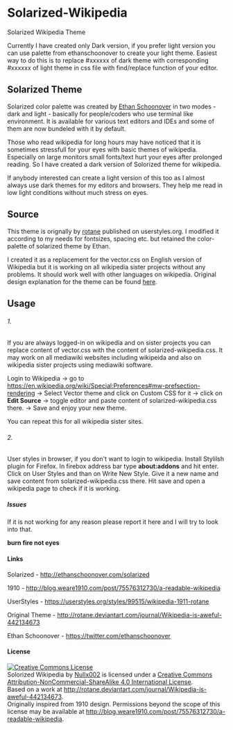 # Solarized-Wikipedia
Solarized Wikipedia Theme

Currently I have created only Dark version, if you prefer light version you can use palette from ethanschoonover to create your light theme. Easiest way to do this is to replace #xxxxxx of dark theme with corresponding #xxxxxx of light theme in css file with find/replace function of your editor.

## Solarized Theme
Solarized color palette was created by <a rel="author" href="http://ethanschoonover.com/solarized">Ethan Schoonover</a> in two modes - dark and light - basically for people/coders who use terminal like environment. It is available for various text editors and IDEs and some of them are now bundeled with it by default.

Those who read wikipedia for long hours may have noticed that it is sometimes stressfull for your eyes with basic themes of wikipedia. Especially on large monitors small fonts/text hurt your eyes after prolonged reading. So I have created a dark version of Solorized theme for wikipedia.

If anybody interested can create a light version of this too as I almost always use dark themes for my editors and browsers. They help me read in low light conditions without much stress on eyes.

## Source

This theme is orignally by <a rel="author" href="https://userstyles.org/styles/99515/wikipedia-1911-rotane">rotane</a> published on userstyles.org. I modified it according to my needs for fontsizes, spacing etc. but retained the color-palette of solarized theme by Ethan. 

I created it as a replacement for the vector.css on English version of Wikipedia but it is working on all wikipedia sister projects without any problems. It should work well with other languages on wikipedia. Original design explanation for the theme can be found <a rel="author" href="http://blog.weare1910.com/post/75576312730/a-readable-wikipedia">here</a>.

## Usage

###### 1.
If you are always logged-in on wikipedia and on sister projects you can replace content of vector.css with the content of solarized-wikipedia.css. It may work on all mediawiki websites including wikipeida and also on wikipedia sister projects using mediawiki software.

Login to Wikipedia -> go to https://en.wikipedia.org/wiki/Special:Preferences#mw-prefsection-rendering -> Select Vector theme and click on Custom CSS for it -> click on <b>Edit Source</b> -> toggle editor and paste content of solarized-wikipedia.css there. -> Save and enjoy your new theme.

You can repeat this for all wikipedia sister sites.

###### 2.
User styles in browser, if you don't want to login to wikipedia. Install Stylilsh plugin for Firefox. In firebox address bar type <b>about:addons</b> and hit enter. Click on User Styles and than on Write New Style. Give it a new name and save content from solarized-wikipedia.css there. Hit save and open a wikipedia page to check if it is working.

##### Issues

If it is not working for any reason please report it here and I will try to look into that. 

<b>burn fire not eyes</b>

#### Links

Solarized - http://ethanschoonover.com/solarized

1910 - http://blog.weare1910.com/post/75576312730/a-readable-wikipedia

UserStyles - https://userstyles.org/styles/99515/wikipedia-1911-rotane

Original Theme - http://rotane.deviantart.com/journal/Wikipedia-is-aweful-442134673

Ethan Schoonover - https://twitter.com/ethanschoonover

#### License

<a rel="license" href="http://creativecommons.org/licenses/by-nc-sa/4.0/"><img alt="Creative Commons License" style="border-width:0" src="https://i.creativecommons.org/l/by-nc-sa/4.0/80x15.png" /></a><br /><span xmlns:dct="http://purl.org/dc/terms/" property="dct:title">Solorized Wikipedia</span> by <a xmlns:cc="http://creativecommons.org/ns#" href="https://github.com/nullx002" property="cc:attributionName" rel="cc:attributionURL">Nullx002</a> is licensed under a <a rel="license" href="http://creativecommons.org/licenses/by-nc-sa/4.0/">Creative Commons Attribution-NonCommercial-ShareAlike 4.0 International License</a>.<br />Based on a work at <a xmlns:dct="http://purl.org/dc/terms/" href="http://rotane.deviantart.com/journal/Wikipedia-is-aweful-442134673" rel="dct:source">http://rotane.deviantart.com/journal/Wikipedia-is-aweful-442134673</a>.<br />Originally inspired from 1910 design. Permissions beyond the scope of this license may be available at <a xmlns:cc="http://creativecommons.org/ns#" href="http://blog.weare1910.com/post/75576312730/a-readable-wikipedia" rel="cc:morePermissions">http://blog.weare1910.com/post/75576312730/a-readable-wikipedia</a>.
